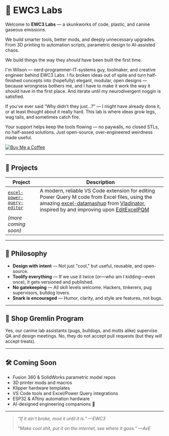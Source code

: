 # 🧪 EWC3 Labs

Welcome to **EWC3 Labs** — a skunkworks of code, plastic, and canine gaseous emissions.

We build smarter tools, better mods, and deeply unnecessary upgrades. From 3D printing to automation scripts, parametric design to AI-assisted chaos.

We build things the way they *should* have been built the first time.

I'm Wilson — nerd-programmer-IT-systems guy, toolmaker, and creative engineer behind EWC3 Labs. I fix broken ideas out of spite and turn half-finished concepts into (hopefully) elegant, modular, open designs — because wrongness bothers me, and I have to make it work the way it should have in the first place. And iterate until my neurodivergent noggin is satisfied.

If you’ve ever said “Why didn’t they just…?” — I might have already done it, or at least thought about it really hard. This lab is where ideas grow legs, wag tails, and sometimes catch fire.

Your support helps keep the tools flowing — no paywalls, no closed STLs, no half-assed solutions. Just open-source, over-engineered weirdness made useful.

[![Buy Me a Coffee](https://img.shields.io/badge/-Buy%20Me%20a%20Coffee-ffdd00?style=flat-square&logo=buy-me-a-coffee&logoColor=black)](https://www.buymeacoffee.com/ewc3labs)

---

## 🧠 Projects

| Project          | Description |
|------------------|-------------|
| [`excel-power-query-editor`](https://github.com/ewc3labs/excel-power-query-editor) | A modern, reliable VS Code extension for editing Power Query M code from Excel files, using the amazing [excel-datamashup](https://github.com/Vladinator/excel-datamashup) from [Vladinator](https://github.com/Vladinator), inspired by and improving upon [EditExcelPQM](https://github.com/amalanov/EditExcelPQM) |
| *(more coming soon)* | |

---

## 🧐 Philosophy

- **Design with intent** — Not just "cool," but useful, reusable, and open-source.
- **Toolify everything** — If we use it twice (or—who am I kidding—even once), it gets versioned and published.
- **No gatekeeping** — All skill levels welcome. Hackers, tinkerers, pug supervisors, bulldog lovers.
- **Snark is encouraged** — Humor, clarity, and style are features, not bugs.

---

## 🐾 Shop Gremlin Program

Yes, our canine lab assistants (pugs, bulldogs, and mutts alike) supervise QA and design meetings. No, they do not accept pull requests (but they *will* accept treats).

---

## 🛠️ Coming Soon

- Fusion 360 & SolidWorks parametric model repos
- 3D printer mods and macros
- Klipper hardware templates
- VS Code tools and Excel/Power Query integrations
- ESP32 & ATtiny automation hardware
- AI-designed engineering companions 🤖

---

> *“If it ain't broke, mod it until it is.” —EWC3*
>
> *“Make cool shit, put it on the internet, see where it goes.” —AvE*
